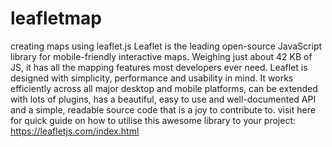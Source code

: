# leafletmap
creating maps using leaflet.js
Leaflet is the leading open-source JavaScript library for mobile-friendly interactive maps. Weighing just about 42 KB of JS, 
it has all the mapping features most developers ever need.
Leaflet is designed with simplicity, performance and usability in mind.
It works efficiently across all major desktop and mobile platforms,
can be extended with lots of plugins, has a beautiful, easy to use and well-documented API and a simple, readable source code that is a joy to contribute to.
visit here for quick guide on how to utilise this awesome library to your project: https://leafletjs.com/index.html
